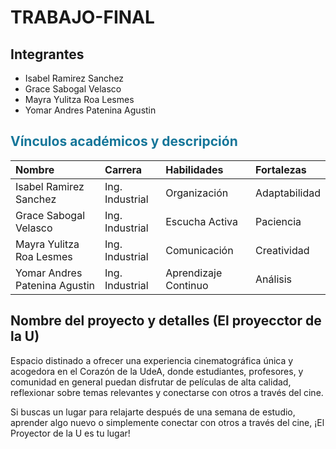 # TRABAJO-FINAL
## Integrantes
- Isabel Ramirez Sanchez
- Grace Sabogal Velasco
- Mayra Yulitza Roa Lesmes
- Yomar Andres Patenina Agustin
  
## <font color='157699'> **Vínculos académicos y descripción** </font>
| Nombre | Carrera	| Habilidades | Fortalezas | 
|:---|:---|:---|:---|
| Isabel Ramirez Sanchez | Ing. Industrial	| Organización	| Adaptabilidad	|
| Grace Sabogal Velasco | Ing. Industrial	| Escucha Activa	| Paciencia	|
| Mayra Yulitza Roa Lesmes | Ing. Industrial	| Comunicación	| Creatividad	|
| Yomar Andres Patenina Agustin | Ing. Industrial	| Aprendizaje Continuo	| Análisis	|

## Nombre del proyecto y detalles (El proyecctor de la U)

Espacio distinado a ofrecer una experiencia cinematográfica única y acogedora en el Corazón de la UdeA, donde estudiantes, profesores, 
y comunidad en general puedan disfrutar de películas de alta calidad, reflexionar sobre temas relevantes y conectarse con otros a través del cine.

Si buscas un lugar para relajarte después de una semana de estudio, aprender algo nuevo o simplemente conectar con otros a través del cine, ¡El Proyector de la U es tu lugar!
